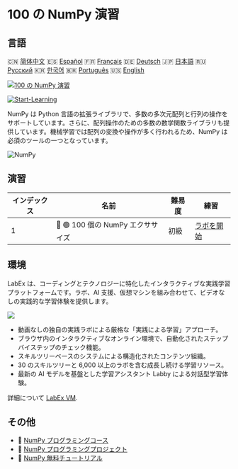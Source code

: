 # 100 の NumPy 演習

## 言語

🇨🇳 [简体中文](README_zh.md) 🇪🇸 [Español](README_es.md) 🇫🇷 [Français](README_fr.md) 🇩🇪 [Deutsch](README_de.md) 🇯🇵 [日本語](README_ja.md) 🇷🇺 [Русский](README_ru.md) 🇰🇷 [한국어](README_ko.md) 🇧🇷 [Português](README_pt.md) 🇺🇸 [English](README.md) 

[![100 の NumPy 演習](https://cover-creator.labex.io/100-numpy-exercises.png?lang=ja)](https://labex.io/ja/courses/100-numpy-exercises)

[![Start-Learning](https://img.shields.io/badge/Start-Learning-whitesmoke?style=for-the-badge)](https://labex.io/ja/courses/100-numpy-exercises)

NumPy は Python 言語の拡張ライブラリで、多数の多次元配列と行列の操作をサポートしています。さらに、配列操作のための多数の数学関数ライブラリも提供しています。機械学習では配列の変換や操作が多く行われるため、NumPy は必須のツールの一つとなっています。

![NumPy](https://img.shields.io/badge/NumPy-whitesmoke?style=for-the-badge&logo=numpy)


## 演習

|   インデックス | 名前                              | 難易度   | 練習                                                                                        |
|----------------|-----------------------------------|----------|---------------------------------------------------------------------------------------------|
|              1 | 📖 🟢 100 個の NumPy エクササイズ | 初級     | <a target='_blank' href='https://labex.io/ja/labs/100-numpy-exercises-20746'>ラボを開始</a> |

## 環境

LabEx は、コーディングとテクノロジーに特化したインタラクティブな実践学習プラットフォームです。ラボ、AI 支援、仮想マシンを組み合わせて、ビデオなしの実践的な学習体験を提供します。

![](https://tutorial-screenshot.getvm.io/images/vm-1725247253.png)

- 動画なしの独自の実践ラボによる厳格な「実践による学習」アプローチ。
- ブラウザ内のインタラクティブなオンライン環境で、自動化されたステップバイステップのチェック機能。
- スキルツリーベースのシステムによる構造化されたコンテンツ組織。
- 30 のスキルツリーと 6,000 以上のラボを含む成長し続ける学習リソース。
- 最新の AI モデルを基盤とした学習アシスタント Labby による対話型学習体験。

詳細について [LabEx VM](https://support.labex.io/using-labex/virtual-machine).

## その他

- 🔗 [NumPy プログラミングコース](https://github.com/labex-labs/awesome-programming-courses)
- 🔗 [NumPy プログラミングプロジェクト](https://github.com/labex-labs/awesome-programming-projects)
- 🔗 [NumPy 無料チュートリアル](https://github.com/labex-labs/numpy-free-tutorials)

